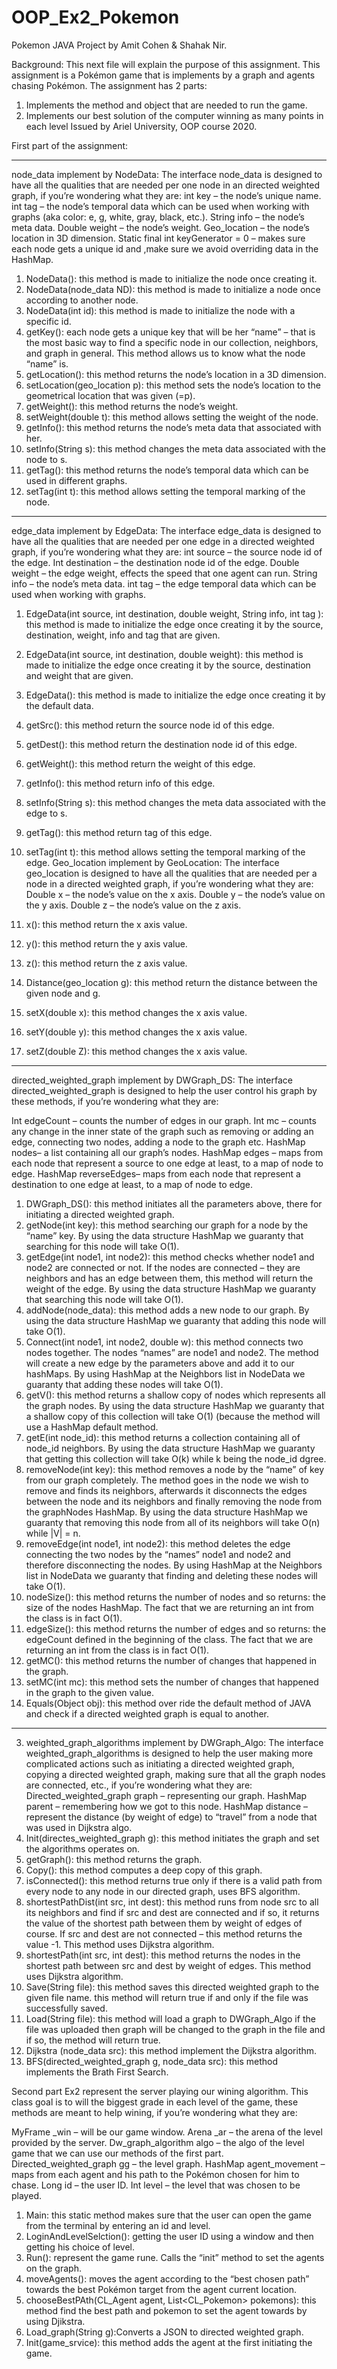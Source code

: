 # OOP_Ex2_Pokemon
Pokemon JAVA Project by Amit Cohen & Shahak Nir.

Background:
This next file will explain the purpose of this assignment.
This assignment is a Pokémon game that is implements by a graph and agents chasing Pokémon.
The assignment has 2 parts: 
1.	Implements the method and object that are needed to run the game.
2.	Implements our best solution of the computer winning as many points in each level
Issued by Ariel University, OOP course 2020.

First part of the assignment:
************************************************************
node_data implement by NodeData:
The interface node_data is designed to have all the qualities that are needed per one node in an directed weighted graph, if you’re wondering what they are:
int key – the node’s unique name.
int tag – the node’s temporal data which can be used when working with graphs (aka color: e, g, white, gray, black, etc.).
String info – the node’s meta data.
Double weight – the node’s weight.
Geo_location – the node’s location in 3D dimension.
Static final int keyGenerator = 0 – makes sure each node gets a unique id and ,make sure we avoid overriding data in the HashMap.
1.	NodeData(): this method is made to initialize the node once creating it.
2.	NodeData(node_data ND): this method is made to initialize a node once according to another node.
3.	NodeData(int id): this method is made to initialize the node with a specific id.
4.	getKey(): each node gets a unique key that will be her “name” – that is the most basic way to find a specific node in our collection, neighbors, and graph in general. This method allows us to know what the node “name” is.
5.	getLocation(): this method returns the node’s location in a 3D dimension.
6.	setLocation(geo_location p): this method sets the node’s location to the geometrical location that was given (=p).
7.	getWeight(): this method returns the node’s weight.
8.	setWeight(double t): this method allows setting the weight of the node.
9.	getInfo(): this method returns the node’s meta data that associated with her.
10.	setInfo(String s): this method changes the meta data associated with the node to s.
11.	getTag(): this method returns the node’s temporal data which can be used in different graphs.
12.	setTag(int t): this method allows setting the temporal marking of the node.
************************************************************
edge_data implement by EdgeData:
The interface edge_data is designed to have all the qualities that are needed per one edge in a directed weighted graph, if you’re wondering what they are:
int source – the source node id of the edge.
Int destination – the destination node id of the edge.
Double weight – the edge weight, effects the speed that one agent can run.
String info – the node’s meta data.
int tag – the edge temporal data which can be used when working with graphs.
1.	EdgeData(int source, int destination, double weight, String info, int tag ): this method is made to initialize the edge once creating it by the source, destination, weight, info and tag that are given.
2.	EdgeData(int source, int destination, double weight): this method is made to initialize the edge once creating it by the source, destination and weight that are given.
3.	EdgeData(): this method is made to initialize the edge once creating it by the default data.
4.	getSrc(): this method return the source node id of this edge.
5.	getDest(): this method return the destination node id of this edge.
6.	getWeight(): this method return the weight of this edge.
7.	getInfo(): this method return info of this edge.
8.	setInfo(String s): this method changes the meta data associated with the edge to s.
9.	getTag(): this method return tag of this edge.
10.	setTag(int t): this method allows setting the temporal marking of the edge.
Geo_location implement by GeoLocation:
The interface geo_location is designed to have all the qualities that are needed per a node in a directed weighted graph, if you’re wondering what they are:
Double x – the node’s value on the x axis.
Double y – the node’s value on the y axis.
Double z – the node’s value on the z axis.

1.	x(): this method return the x axis value.
2.	y(): this method return the y axis value.
3.	z(): this method return the z axis value.
4.	Distance(geo_location g): this method return the distance between the given node and g.
5.	setX(double x): this method changes the x axis value.
6.	setY(double y): this method changes the x axis value.
7.	setZ(double Z): this method changes the x axis value.
***********************************************************************

directed_weighted_graph implement by DWGraph_DS:
The interface directed_weighted_graph is designed to help the user control his graph by these methods, if you’re wondering what they are:

Int edgeCount – counts the number of edges in our graph.
Int mc – counts any change in the inner state of the graph such as removing or adding an edge, connecting two nodes, adding a node to the graph etc.
HashMap nodes– a list containing all our graph’s nodes.
HashMap edges – maps from each node that represent a source to one edge at least, to a map of node to edge.
HashMap reverseEdges– maps from each node that represent a destination to one edge at least, to a map of node to edge.
1.	DWGraph_DS(): this method initiates all the parameters above, there for initiating a directed weighted graph.
2.	getNode(int key): this method searching our graph for a node by the “name” key. By using the data structure HashMap we guaranty that searching for this node will take O(1).
3.	getEdge(int node1, int node2): this method checks whether node1 and node2 are connected or not. If the nodes are connected – they are neighbors and has an edge between them, this method will return the weight of the edge. By using the data structure HashMap we guaranty that searching this node will take O(1).
4.	addNode(node_data): this method adds a new node to our graph. By using the data structure HashMap we guaranty that adding this node will take O(1).
5.	Connect(int node1, int node2, double w): this method connects two nodes together. The nodes “names” are node1 and node2. The method will create a new edge by the parameters above and add it to our hashMaps. By using HashMap at the Neighbors list in NodeData we guaranty that adding these nodes will take O(1).
6.	getV(): this method returns a shallow copy of nodes which represents all the graph nodes. By using the data structure HashMap we guaranty that a shallow copy of this collection will take O(1) (because the method will use a HashMap default method.
7.	getE(int node_id): this method returns a collection containing all of node_id neighbors. By using the data structure HashMap we guaranty that getting this collection will take O(k) while k being the node_id dgree.
8.	removeNode(int key): this method removes a node by the “name” of key from our graph completely. The method goes in the node we wish to remove and finds its neighbors, afterwards it disconnects the edges between the node and its neighbors and finally removing the node from the graphNodes HashMap. By using the data structure HashMap we guaranty that removing this node from all of its neighbors will take O(n) while |V| = n.
9.	removeEdge(int node1, int node2): this method deletes the edge connecting the two nodes by the “names” node1 and node2 and therefore disconnecting the nodes. By using HashMap at the Neighbors list in NodeData we guaranty that finding and deleting  these nodes will take O(1). 
10.	nodeSize(): this method returns the number of nodes and so returns: the size of the nodes HashMap. The fact that we are returning an int from the class is in fact O(1).
11.	 edgeSize(): this method returns the number of edges and so returns: the edgeCount defined in the beginning of the class. The fact that we are returning an int from the class is in fact O(1).
12.	getMC(): this method returns the number of changes that happened in the graph.
13.	setMC(int mc): this method sets the number of changes that happened in the graph to the given value.
14.	Equals(Object obj):  this method over ride the default method of JAVA and check if a directed weighted graph is equal to another.
***********************************************************

3. weighted_graph_algorithms implement by DWGraph_Algo:
The interface weighted_graph_algorithms is designed to help the user making more complicated actions such as initiating a  directed weighted graph, copying a directed weighted graph, making sure that all the graph nodes are connected, etc., if you’re wondering what they are:
Directed_weighted_graph graph – representing our graph.
HashMap parent – remembering how we got to this node.
HashMap distance – represent the distance (by weight of edge) to “travel” from a node that was used in Dijkstra algo.
1.	Init(directes_weighted_graph g): this method initiates the graph and set the algorithms operates on.
2.	getGraph(): this method returns the graph.
3.	Copy(): this method computes a deep copy of this graph.
4.	isConnected(): this method returns true only if there is a valid path from every node to any node in our directed graph, uses BFS algorithm.
5.	shortestPathDist(int src, int dest): this method runs from node src to all its neighbors and find if src and dest are connected and if so, it returns the value of the shortest path between them by weight  of edges of course. If src and dest are not connected – this method returns the value -1. This method uses Dijkstra algorithm.
6.	shortestPath(int src, int dest): this method returns the nodes in the shortest path between src and dest by weight  of edges. This method uses Dijkstra algorithm.
7.	Save(String file): this method saves this directed weighted graph to the given file name. this method will return true if and only if the file was successfully saved.
8.	Load(String file): this method will load a graph to DWGraph_Algo if the file was uploaded then graph will be changed to the graph in the file and if so, the method will return true. 
9.	Dijkstra (node_data src): this method implement the Dijkstra algorithm.
10.	BFS(directed_weighted_graph g, node_data src): this method implements the Brath First Search.

Second part
Ex2 represent the server playing our wining algorithm.
This class goal is to will the biggest grade in each level of the game, these methods are meant to help wining, if you’re wondering what they are:

MyFrame _win – will be our game window.
Arena _ar – the arena of the level provided by the server.
Dw_graph_algorithm algo – the algo of the level game that we can use our methods of the first part.
Directed_weighted_graph gg – the level graph.
HashMap agent_movement – maps from each agent and his path to the Pokémon chosen for him to chase.
Long id – the user ID.
Int level – the level that was chosen to be played.
1.	Main: this static method makes sure that the user can open the game from the terminal by entering an id and level.
2.	LoginAndLevelSelction(): getting the user ID using a window and then getting his choice of level.
3.	Run(): represent the game rune. Calls the “init” method to set the agents on the graph.
4.	moveAgents(): moves the agent according to the “best chosen path” towards the best Pokémon target from the agent current location.
5.	chooseBestPAth(CL_Agent agent, List<CL_Pokemon> pokemons): this method find the best path and pokemon to set the agent towards by using Djikstra.
6.	Load_graph(String g):Converts a JSON to directed weighted graph.
7.	Init(game_srvice): this method adds the agent at the first initiating the game.





